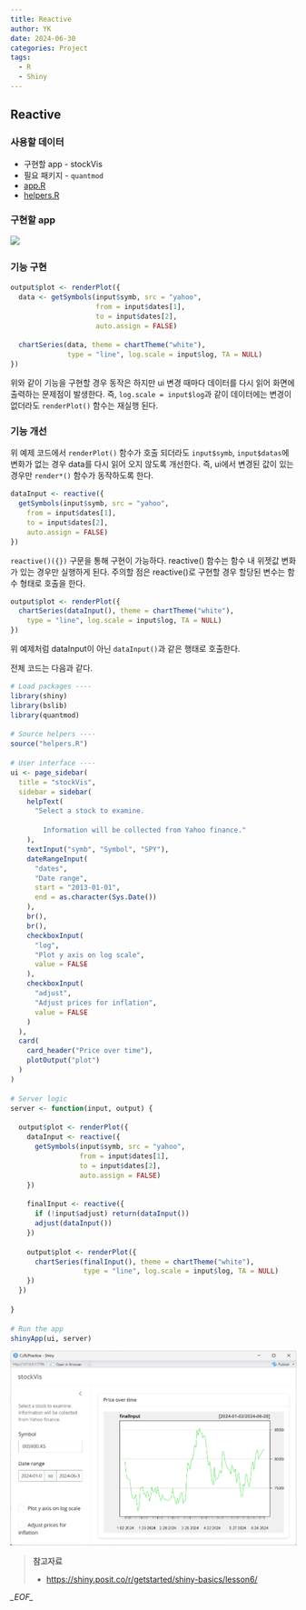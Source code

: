 ```yaml
---
title: Reactive
author: YK
date: 2024-06-30
categories: Project
tags:
  - R
  - Shiny
---
```

## Reactive

### 사용할 데이터
- 구현할 app - stockVis
- 필요 패키지 - `quantmod`
- [app.R](https://shiny.posit.co/r/getstarted/shiny-basics/lesson6/stockVis/app.R)
- [helpers.R](https://shiny.posit.co/r/getstarted/shiny-basics/lesson6/stockVis/helpers.R)

### 구현할 app

![](https://shiny.posit.co/r/getstarted/shiny-basics/lesson6/images/stockVis.png)

### 기능 구현

```r
output$plot <- renderPlot({
  data <- getSymbols(input$symb, src = "yahoo",
                     from = input$dates[1],
                     to = input$dates[2],
                     auto.assign = FALSE)

  chartSeries(data, theme = chartTheme("white"),
              type = "line", log.scale = input$log, TA = NULL)
})
```

위와 같이 기능을 구현할 경우 동작은 하지만 ui 변경 때마다 데이터를 다시 읽어 화면에 출력하는 문제점이 발생한다. 즉, `log.scale = input$log`과 같이 데이터에는 변경이 없더라도 `renderPlot()` 함수는 재실행 된다. 

### 기능 개선

위 예제 코드에서 `renderPlot()` 함수가 호출 되더라도 `input$symb`, `input$datas`에 변화가 없는 경우 data를 다시 읽어 오지 않도록 개선한다. 즉, ui에서 변경된 값이 있는 경우만 `render*()` 함수가 동작하도록 한다.

``` r
dataInput <- reactive({
  getSymbols(input$symb, src = "yahoo",
    from = input$dates[1],
    to = input$dates[2],
    auto.assign = FALSE)
})
```

`reactive()({})` 구문을 통해 구현이 가능하다. reactive() 함수는 함수 내 위젯값 변화가 있는 경우만 실행하게 된다. 주의할 점은 reactive()로 구현할 경우 할당된 변수는 함수 형태로 호출을 한다.

```r
output$plot <- renderPlot({
  chartSeries(dataInput(), theme = chartTheme("white"),
    type = "line", log.scale = input$log, TA = NULL)
})
```

위 예제처럼 dataInput이 아닌 `dataInput()`과 같은 행태로 호출한다.

전체 코드는 다음과 같다.

```r
# Load packages ----
library(shiny)
library(bslib)
library(quantmod)

# Source helpers ----
source("helpers.R")

# User interface ----
ui <- page_sidebar(
  title = "stockVis",
  sidebar = sidebar(
    helpText(
      "Select a stock to examine.

        Information will be collected from Yahoo finance."
    ),
    textInput("symb", "Symbol", "SPY"),
    dateRangeInput(
      "dates",
      "Date range",
      start = "2013-01-01",
      end = as.character(Sys.Date())
    ),
    br(),
    br(),
    checkboxInput(
      "log",
      "Plot y axis on log scale",
      value = FALSE
    ),
    checkboxInput(
      "adjust",
      "Adjust prices for inflation",
      value = FALSE
    )
  ),
  card(
    card_header("Price over time"),
    plotOutput("plot")
  )
)

# Server logic
server <- function(input, output) {
  
  output$plot <- renderPlot({
    dataInput <- reactive({
      getSymbols(input$symb, src = "yahoo",
                 from = input$dates[1],
                 to = input$dates[2],
                 auto.assign = FALSE)
    })
    
    finalInput <- reactive({
      if (!input$adjust) return(dataInput())
      adjust(dataInput())
    })
    
    output$plot <- renderPlot({
      chartSeries(finalInput(), theme = chartTheme("white"),
                  type = "line", log.scale = input$log, TA = NULL)
    })
  })
  
}

# Run the app
shinyApp(ui, server)
```

![실행화면](/assets/images/Pasted%20image%2020240630140421.png)

> **참고자료**
> - https://shiny.posit.co/r/getstarted/shiny-basics/lesson6/

_\_EOF\__

